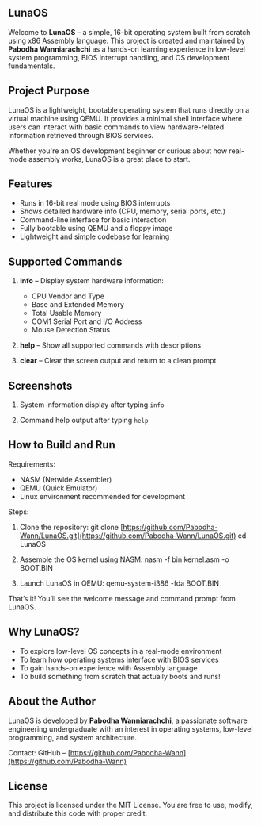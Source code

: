 ## LunaOS

Welcome to **LunaOS** – a simple, 16-bit operating system built from scratch using x86 Assembly language. This project is created and maintained by **Pabodha Wanniarachchi** as a hands-on learning experience in low-level system programming, BIOS interrupt handling, and OS development fundamentals.

## Project Purpose

LunaOS is a lightweight, bootable operating system that runs directly on a virtual machine using QEMU. It provides a minimal shell interface where users can interact with basic commands to view hardware-related information retrieved through BIOS services.

Whether you're an OS development beginner or curious about how real-mode assembly works, LunaOS is a great place to start.

## Features

* Runs in 16-bit real mode using BIOS interrupts
* Shows detailed hardware info (CPU, memory, serial ports, etc.)
* Command-line interface for basic interaction
* Fully bootable using QEMU and a floppy image
* Lightweight and simple codebase for learning

## Supported Commands

1. **info** – Display system hardware information:

   * CPU Vendor and Type
   * Base and Extended Memory
   * Total Usable Memory
   * COM1 Serial Port and I/O Address
   * Mouse Detection Status

2. **help** – Show all supported commands with descriptions

3. **clear** – Clear the screen output and return to a clean prompt

## Screenshots

1. System information display after typing `info`
   

2. Command help output after typing `help`
   

## How to Build and Run

Requirements:

* NASM (Netwide Assembler)
* QEMU (Quick Emulator)
* Linux environment recommended for development

Steps:

1. Clone the repository:
   git clone [https://github.com/Pabodha-Wann/LunaOS.git](https://github.com/Pabodha-Wann/LunaOS.git)
   cd LunaOS

2. Assemble the OS kernel using NASM:
   nasm -f bin kernel.asm -o BOOT.BIN

3. Launch LunaOS in QEMU:
   qemu-system-i386 -fda BOOT.BIN

That’s it! You’ll see the welcome message and command prompt from LunaOS.

## Why LunaOS?

* To explore low-level OS concepts in a real-mode environment
* To learn how operating systems interface with BIOS services
* To gain hands-on experience with Assembly language
* To build something from scratch that actually boots and runs!

## About the Author

LunaOS is developed by **Pabodha Wanniarachchi**, a passionate software engineering undergraduate with an interest in operating systems, low-level programming, and system architecture.

Contact:
GitHub – [https://github.com/Pabodha-Wann](https://github.com/Pabodha-Wann)

## License

This project is licensed under the MIT License. You are free to use, modify, and distribute this code with proper credit.


